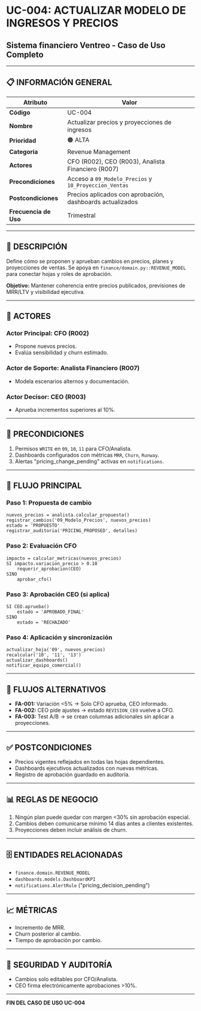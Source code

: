 # UC-004: ACTUALIZAR MODELO DE INGRESOS Y PRECIOS

## Sistema financiero Ventreo - Caso de Uso Completo

---

## 📋 INFORMACIÓN GENERAL

|Atributo|Valor|
|---|---|
|**Código**|UC-004|
|**Nombre**|Actualizar precios y proyecciones de ingresos|
|**Prioridad**|🟠 ALTA|
|**Categoría**|Revenue Management|
|**Actores**|CFO (R002), CEO (R003), Analista Financiero (R007)|
|**Precondiciones**|Acceso a `09_Modelo_Precios` y `10_Proyeccion_Ventas`|
|**Postcondiciones**|Precios aplicados con aprobación, dashboards actualizados|
|**Frecuencia de Uso**|Trimestral|

---

## 🎯 DESCRIPCIÓN

Define cómo se proponen y aprueban cambios en precios, planes y proyecciones de ventas. Se apoya en `finance/domain.py::REVENUE_MODEL` para conectar hojas y roles de aprobación.

**Objetivo:** Mantener coherencia entre precios publicados, previsiones de MRR/LTV y visibilidad ejecutiva.

---

## 👥 ACTORES

### Actor Principal: CFO (R002)
- Propone nuevos precios.
- Evalúa sensibilidad y churn estimado.

### Actor de Soporte: Analista Financiero (R007)
- Modela escenarios alternos y documentación.

### Actor Decisor: CEO (R003)
- Aprueba incrementos superiores al 10%.

---

## 📝 PRECONDICIONES

1. Permisos `WRITE` en `09`, `10`, `11` para CFO/Analista.
2. Dashboards configurados con métricas `MRR`, `Churn`, `Runway`.
3. Alertas "pricing_change_pending" activas en `notifications`.

---

## 🔄 FLUJO PRINCIPAL

### Paso 1: Propuesta de cambio

```pseudocode
nuevos_precios = analista.calcular_propuesta()
registrar_cambios('09_Modelo_Precios', nuevos_precios)
estado = 'PROPUESTO'
registrar_auditoria('PRICING_PROPOSED', detalles)
```

### Paso 2: Evaluación CFO

```pseudocode
impacto = calcular_metricas(nuevos_precios)
SI impacto.variacion_precio > 0.10
    requerir_aprobacion(CEO)
SINO
    aprobar_cfo()
```

### Paso 3: Aprobación CEO (si aplica)

```pseudocode
SI CEO.aprueba()
    estado = 'APROBADO_FINAL'
SINO
    estado = 'RECHAZADO'
```

### Paso 4: Aplicación y sincronización

```pseudocode
actualizar_hoja('09', nuevos_precios)
recalcular('10', '11', '13')
actualizar_dashboards()
notificar_equipo_comercial()
```

---

## 🔀 FLUJOS ALTERNATIVOS

- **FA-001:** Variación <5% → Solo CFO aprueba, CEO informado.
- **FA-002:** CEO pide ajustes → estado `REVISION_CEO` vuelve a CFO.
- **FA-003:** Test A/B → se crean columnas adicionales sin aplicar a proyecciones.

---

## ✅ POSTCONDICIONES

- Precios vigentes reflejados en todas las hojas dependientes.
- Dashboards ejecutivos actualizados con nuevas métricas.
- Registro de aprobación guardado en auditoría.

---

## 📊 REGLAS DE NEGOCIO

1. Ningún plan puede quedar con margen <30% sin aprobación especial.
2. Cambios deben comunicarse mínimo 14 días antes a clientes existentes.
3. Proyecciones deben incluir análisis de churn.

---

## 🗄️ ENTIDADES RELACIONADAS

- `finance.domain.REVENUE_MODEL`
- `dashboards.models.DashboardKPI`
- `notifications.AlertRule` ("pricing_decision_pending")

---

## 📈 MÉTRICAS

- Incremento de MRR.
- Churn posterior al cambio.
- Tiempo de aprobación por cambio.

---

## 🔐 SEGURIDAD Y AUDITORÍA

- Cambios solo editables por CFO/Analista.
- CEO firma electrónicamente aprobaciones >10%.

---

**FIN DEL CASO DE USO UC-004**
